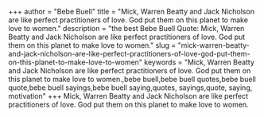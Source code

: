 +++
author = "Bebe Buell"
title = "Mick, Warren Beatty and Jack Nicholson are like perfect practitioners of love. God put them on this planet to make love to women."
description = "the best Bebe Buell Quote: Mick, Warren Beatty and Jack Nicholson are like perfect practitioners of love. God put them on this planet to make love to women."
slug = "mick-warren-beatty-and-jack-nicholson-are-like-perfect-practitioners-of-love-god-put-them-on-this-planet-to-make-love-to-women"
keywords = "Mick, Warren Beatty and Jack Nicholson are like perfect practitioners of love. God put them on this planet to make love to women.,bebe buell,bebe buell quotes,bebe buell quote,bebe buell sayings,bebe buell saying,quotes, sayings,quote, saying, motivation"
+++
Mick, Warren Beatty and Jack Nicholson are like perfect practitioners of love. God put them on this planet to make love to women.
